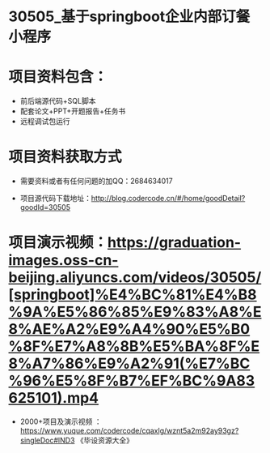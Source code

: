  #  30505_基于springboot企业内部订餐小程序
 
 #  项目资料包含：
 *  前后端源代码+SQL脚本
 *  配套论文+PPT+开题报告+任务书
 *  远程调试包运行

 #  项目资料获取方式
 *  需要资料或者有任何问题的加QQ：2684634017

 *  项目源代码下载地址：http://blog.codercode.cn/#/home/goodDetail?goodId=30505
   
 #  项目演示视频：https://graduation-images.oss-cn-beijing.aliyuncs.com/videos/30505/[springboot]%E4%BC%81%E4%B8%9A%E5%86%85%E9%83%A8%E8%AE%A2%E9%A4%90%E5%B0%8F%E7%A8%8B%E5%BA%8F%E8%A7%86%E9%A2%91(%E7%BC%96%E5%8F%B7%EF%BC%9A83625101).mp4
          
 *  2000+项目及演示视频 ：https://www.yuque.com/codercode/cqaxlg/wznt5a2m92ay93gz?singleDoc#lND3 《毕设资源大全》
   
